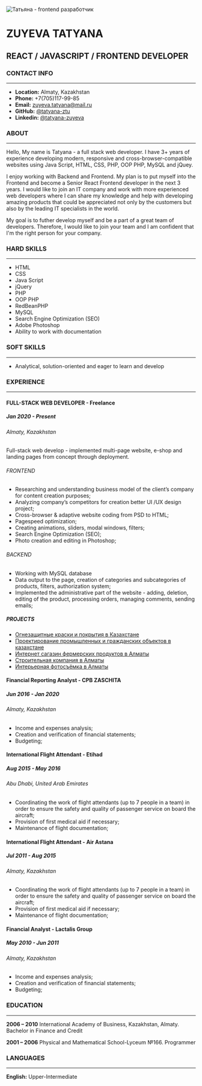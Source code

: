![Татьяна - frontend разработчик](https://media-exp1.licdn.com/dms/image/C4D03AQFOZTCNCZZR0Q/profile-displayphoto-shrink_400_400/0/1660624204342?e=1668038400&v=beta&t=hIrPTipX-abLwT7SjcUVDhYZ8rVsXD6-EUlnAKkQMik)
# ZUYEVA TATYANA
## REACT / JAVASCRIPT / FRONTEND DEVELOPER

### CONTACT INFO
---
- __Location:__ Almaty, Kazakhstan
- __Phone:__ +7(705)117-99-85
- __Email:__ zuyeva.tatyana@mail.ru
- __GitHub:__ [@tatyana-ztu](https://github.com/TATYANA-ZTU)
- __Linkedin:__ [@tatyana-zuyeva](https://www.linkedin.com/in/tatyana-zuyeva/)

### ABOUT
---
Hello, My name is Tatyana - a full stack web developer. I have 3+ years of experience developing modern, responsive and cross-browser-compatible websites using Java Script, HTML, CSS, PHP, OOP PHP, MySQL and jQuey.

I enjoy working with Backend and Frontend. My plan is to put myself into the Frontend and become a Senior React Frontend developer in the next 3 years. I would like to join an IT company and work with more experienced web developers where I can share my knowledge and help with developing amazing products that could be appreciated not only by the customers but also by the leading IT specialists in the world. 

My goal is to futher develop myself and be a part of a great team of developers. Therefore, I would like to join your team and I am confident that I'm the right person for your company.


### HARD SKILLS
---
- HTML
- CSS
- Java Script
- jQuery
- PHP
- OOP PHP
- RedBeanPHP
- MySQL
- Search Engine Optimization (SEO)
- Adobe Photoshop
- Ability to work with documentation

### SOFT SKILLS
---
- Analytical, solution-oriented and eager to learn and develop 

### EXPERIENCE
---
#### FULL-STACK WEB DEVELOPER  - Freelance 
##### Jan 2020 - Present
###### Almaty, Kazakhstan
Full-stack web develop - implemented multi-page website, e-shop and landing pages from concept through deployment.

###### FRONTEND
- Researching and understanding business model of the client’s company for content creation purposes;
- Analyzing company’s competitors for creation better UI /UX design project;
- Cross-browser & adaptive website coding from PSD to HTML;
- Pagespeed optimization;
- Creating animations, sliders, modal windows, filters;
- Search Engine Optimization (SEO);
- Photo creation and editing in Photoshop;

###### BACKEND
- Working with MySQL database
- Data output to the page, creation of categories and subcategories of products, filters, authorization system;
- Implemented the administrative part of the website - adding, deletion, editing of the product, processing orders, managing comments, sending emails;

##### PROJECTS
- [Огнезащитные краски и покрытия в Казахстане](https://svt.kz )
- [Проектирование промышленных и гражданских объектов в казахстане](https://s-zh.kz )
- [Интернет сагазин фермерских продуктов в Алматы](https://slavyanka.kz )
- [Строительная компания в Алматы](https://ts2s.kz )
- [Интерьерная фотосъёмка в Алматы](https://etagi.kz )

#### Financial Reporting Analyst - CPB ZASCHITA
##### Jun 2016 - Jan 2020 
###### Almaty, Kazakhstan

-  Income and expenses analysis;
-  Creation and verification of financial statements;
-  Budgeting;

#### International Flight Attendant - Etihad
##### Aug 2015 - May 2016
###### Abu Dhabi, United Arab Emirates

- Coordinating the work of flight attendants (up to 7 people in a team) in order to ensure the safety and quality of passenger service on board the aircraft;
- Provision of first medical aid if necessary;
- Maintenance of flight documentation;

#### International Flight Attendant - Air Astana
##### Jul 2011 - Aug 2015
######  Almaty, Kazakhstan

- Coordinating the work of flight attendants (up to 7 people in a team) in order to ensure the safety and quality of passenger service on board the aircraft;
- Provision of first medical aid if necessary;
- Maintenance of flight documentation;

#### Financial Analyst - Lactalis Group
##### May 2010 - Jun 2011
######  Almaty, Kazakhstan

- Income and expenses analysis;
- Creation and verification of financial statements;
- Budgeting;

### EDUCATION
---

__2006 – 2010__     International Academy of Business, Kazakhstan, Almaty. Bachelor in Finance and Credit
 
__2001 – 2006__     Physical and Mathematical School-Lyceum  №166.    Programmer                      


### LANGUAGES
---
__English:__ Upper-Intermediate

